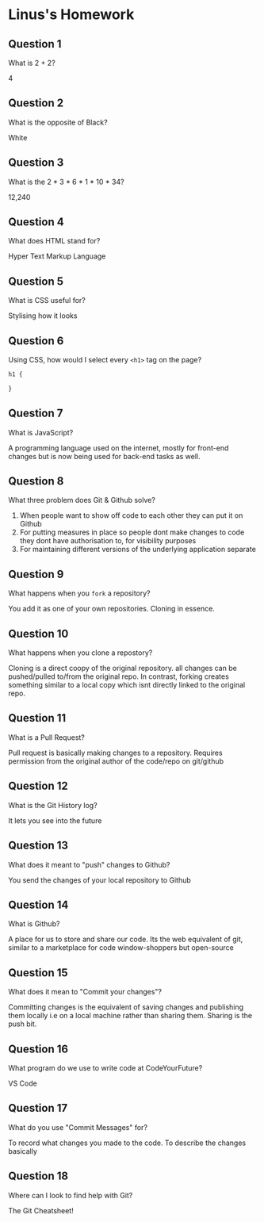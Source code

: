 # Linus's Homework

## Question 1

What is 2 + 2?

4

## Question 2

What is the opposite of Black?

White

## Question 3

What is the  2 * 3 * 6 * 1 * 10 * 34?

12,240

## Question 4 

What does HTML stand for?

Hyper Text Markup Language

## Question 5

What is CSS useful for?

Stylising how it looks
## Question 6

Using CSS, how would I select every `<h1>` tag on the page?

```css
h1 {

}
```

## Question 7

What is JavaScript?

A programming language used on the internet, mostly for front-end changes but is now being used for back-end tasks as well.

## Question 8

What three problem does Git & Github solve?

1. When people want to show off code to each other they can put it on Github
2. For putting measures in place so people dont make changes to code they dont have authorisation to, for visibility purposes
3. For maintaining different versions of the underlying application separate
## Question 9

What happens when you `fork` a repository?

You add it as one of your own repositories. Cloning in essence.

## Question 10 

What happens when you clone a repostory?

Cloning is a direct coopy of the original repository. all changes can be pushed/pulled to/from the original repo. 
In contrast, forking creates something similar to a local copy which isnt directly linked to the original repo.
## Question 11

What is a Pull Request?

Pull request is basically making changes to a repository. Requires permission from the original author of the code/repo on git/github
## Question 12

What is the Git History log?

It lets you see into the future

## Question 13

What does it meant to "push" changes to Github?

You send the changes of your local repository to Github

## Question 14

What is Github?

A place for us to store and share our code. Its the web equivalent of git, similar to a marketplace for code window-shoppers but open-source

## Question 15

What does it mean to "Commit your changes"?

Committing changes is the equivalent of saving changes and publishing them locally i.e on a local machine rather than sharing them. Sharing is the push bit.
## Question 16

What program do we use to write code at CodeYourFuture?

VS Code

## Question 17

What do you use "Commit Messages" for?

To record what changes you made to the code. To describe the changes basically

## Question 18

Where can I look to find help with Git?

The Git Cheatsheet!
